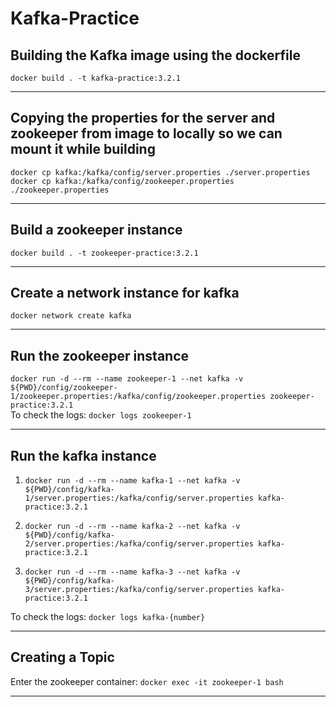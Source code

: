 # Kafka-Practice

## Building the Kafka image using the dockerfile

`docker build . -t kafka-practice:3.2.1`

---

## Copying the properties for the server and zookeeper from image to locally so we can mount it while building

`docker cp kafka:/kafka/config/server.properties ./server.properties` <br>
`docker cp kafka:/kafka/config/zookeeper.properties ./zookeeper.properties`

---

## Build a zookeeper instance

`docker build . -t zookeeper-practice:3.2.1`

---

## Create a network instance for kafka

`docker network create kafka`

---

## Run the zookeeper instance

`docker run -d --rm --name zookeeper-1 --net kafka -v ${PWD}/config/zookeeper-1/zookeeper.properties:/kafka/config/zookeeper.properties zookeeper-practice:3.2.1` <br>
To check the logs: `docker logs zookeeper-1`

---

## Run the kafka instance

1. `docker run -d --rm --name kafka-1 --net kafka -v ${PWD}/config/kafka-1/server.properties:/kafka/config/server.properties kafka-practice:3.2.1`

2. `docker run -d --rm --name kafka-2 --net kafka -v ${PWD}/config/kafka-2/server.properties:/kafka/config/server.properties kafka-practice:3.2.1`

3. `docker run -d --rm --name kafka-3 --net kafka -v ${PWD}/config/kafka-3/server.properties:/kafka/config/server.properties kafka-practice:3.2.1` <br>

To check the logs: `docker logs kafka-{number}`

---

## Creating a Topic

Enter the zookeeper container: `docker exec -it zookeeper-1 bash`

---

